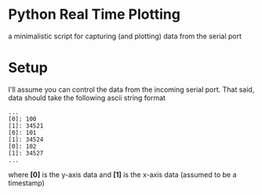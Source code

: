 Python Real Time Plotting
=========================

a minimalistic script for capturing (and plotting) data from the serial port

# Setup
I'll assume you can control the data from the incoming serial port. That said,
data should take the following ascii string format
    
    ...
    [0]: 100
    [1]: 34521
    [0]: 101
    [1]: 34524
    [0]: 102
    [1]: 34527
    ...
    
where **[0]** is the y-axis data and **[1]** is the x-axis data (assumed to be
a timestamp)
